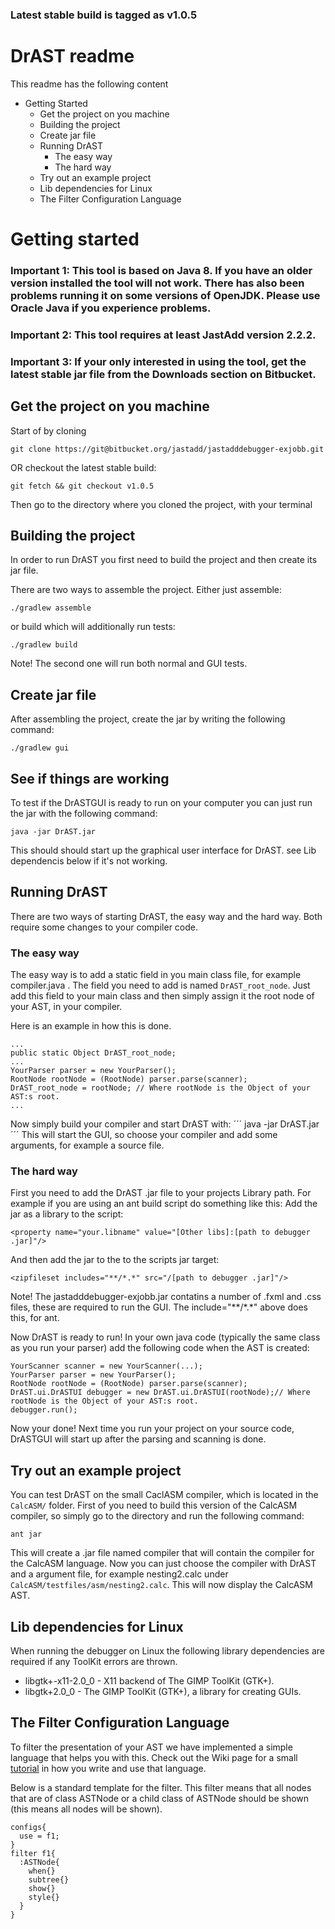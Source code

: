 ### Latest stable build is tagged as v1.0.5 ###

# DrAST readme #
This readme has the following content

* Getting Started 
    - Get the project on you machine
    - Building the project
    - Create jar file
    - Running DrAST
         - The easy way
         - The hard way
    - Try out an example project
    - Lib dependencies for Linux
    - The Filter Configuration Language


# Getting started #
### Important 1: This tool is based on Java 8. If you have an older version installed the tool will not work. There has also been problems running it on some versions of OpenJDK. Please use Oracle Java if you experience problems. ###
### Important 2: This tool requires at least JastAdd version 2.2.2. ###
### Important 3: If your only interested in using the tool, get the latest stable jar file from the Downloads section on Bitbucket. ###
## Get the project on you machine ##

Start of by cloning 
```
git clone https://git@bitbucket.org/jastadd/jastadddebugger-exjobb.git
```
OR checkout the latest stable build:
```
git fetch && git checkout v1.0.5
```

Then go to the directory where you cloned the project, with your terminal

## Building the project ##
In order to run DrAST you first need to build the project and then create its jar file.

There are two ways to assemble the project. Either just assemble:
```
./gradlew assemble
```
or build which will additionally run tests:
```
./gradlew build
```
Note! The second one will run both normal and GUI tests.

## Create jar file ##
After assembling the project, create the jar by writing the following command:
```
./gradlew gui
```
## See if things are working ##
To test if the DrASTGUI is ready to run on your computer you can just run the jar with the following command:
```
java -jar DrAST.jar
```
This should should start up the graphical user interface for DrAST. see Lib dependencis below if it's not working.

## Running DrAST ##
There are two ways of starting DrAST, the easy way and the hard way.
Both require some changes to your compiler code.

### The easy way ###
The easy way is to add a static field in you main class file, for example compiler.java .
The field you need to add is named ``` DrAST_root_node ```. 
Just add this field to your main class and then simply assign it the root node of your AST, in your compiler.

Here is an example in how this is done.
```
...
public static Object DrAST_root_node;
...
YourParser parser = new YourParser();
RootNode rootNode = (RootNode) parser.parse(scanner);
DrAST_root_node = rootNode; // Where rootNode is the Object of your AST:s root.
...
```

Now simply build your compiler and start DrAST with:
´´´
java -jar DrAST.jar
´´´
This will start the GUI, so choose your compiler and add some arguments, for example a source file.

### The hard way ###
First you need to add the DrAST .jar file to your projects Library path.
For example if you are using an ant build script do something like this:
Add the jar as a library to the script:
```
<property name="your.libname" value="[Other libs]:[path to debugger .jar]"/>
```
And then add the jar to the to the scripts jar target:
```
<zipfileset includes="**/*.*" src="/[path to debugger .jar]"/> 
```
Note! The jastadddebugger-exjobb.jar contatins a number of .fxml and .css files, these are required to run the GUI. The include="\*\*/\*.\*" above does this, for ant.

Now DrAST is ready to run! In your own java code (typically the same class as you run your parser) add the following code when the AST is created:
```
YourScanner scanner = new YourScanner(...);
YourParser parser = new YourParser();
RootNode rootNode = (RootNode) parser.parse(scanner);
DrAST.ui.DrASTUI debugger = new DrAST.ui.DrASTUI(rootNode);// Where rootNode is the Object of your AST:s root.
debugger.run();
```

Now your done! Next time you run your project on your source code, DrASTGUI will start up after the parsing and scanning is done.

## Try out an example project ##
You can test DrAST on the small CaclASM compiler, which is located in the ``` CalcASM/ ``` folder.
First of you need to build this version of the CalcASM compiler, so simply go to the directory and run the following command: 
```
ant jar
```
This will create a .jar file named compiler that will contain the compiler for the CalcASM language. 
Now you can just choose the compiler with DrAST and a argument file, for example nesting2.calc under ``` CalcASM/testfiles/asm/nesting2.calc ```.
This will now display the CalcASM AST.

## Lib dependencies for Linux ##

When running the debugger on Linux the following library dependencies are required if any ToolKit errors are thrown.

- libgtk+-x11-2.0_0 - X11 backend of The GIMP ToolKit (GTK+).
- libgtk+2.0_0 - The GIMP ToolKit (GTK+), a library for creating GUIs.

## The Filter Configuration Language ##

To filter the presentation of your AST we have implemented a simple language that helps you with this. 
Check out the Wiki page for a small [tutorial](https://bitbucket.org/jastadd/drast/wiki/The%20Filter%20Configuration%20Language) in how you write and use that language.

Below is a standard template for the filter. This filter means that all nodes that are of class ASTNode or a child class of ASTNode should be shown (this means all nodes will be shown).

```
configs{
  use = f1;
}
filter f1{
  :ASTNode{
    when{}
    subtree{}
    show{}
    style{}
  }
}

```